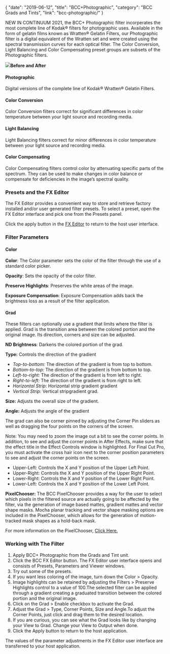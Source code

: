 {
"date": "2019-06-12",
"title": "BCC+Photographic",
"category": "BCC Grads and Tints",
"link": "bcc-photographic/"
}

 
NEW IN CONTINUUM 2021, the BCC+ Photographic filter incorperates the most complete line of Kodak® filters for photographic uses. Available in the form of gelatin films known as Wratten® Gelatin Filters, our Photographic filter is a digital equivalent of the Wratten set and were created using the spectral transmission curves for each optical filter. The Color Conversion, Light Balancing and Color Compensating preset groups are subsets of the Photographic filters. 


![](https://borisfx-com-res.cloudinary.com/image/upload//documentation/continuum/uploads/2020/10/Image_332.png)**Before and After**  

#### Photographic


Digital versions of the complete line of Kodak® Wratten® Gelatin Filters.


#### Color Conversion


Color Conversion filters correct for significant differences in color temperature between your light source and recording media.


#### Light Balancing


Light Balancing filters correct for minor differences in color temperature between your light source and recording media.


#### Color Compensating


Color Compensating filters control color by attenuating specific parts of the spectrum. They can be used to make changes in color balance or compensate for deficiencies in the image’s spectral quality.


### Presets and the FX Editor


The FX Editor provides a convenient way to store and retrieve factory installed and/or user generated filter presets. To select a preset, open the FX Editor interface and pick one from the Presets panel. 


Click the apply button in the [FX Editor](/documentation/continuum/bcc-fx-editor) to return to the host user interface. 


### Filter Parameters


#### Color


**Color**: The Color parameter sets the color of the filter through the use of a standard color picker.


**Opacity**: Sets the opacity of the color filter.


**Preserve Highlights**: Preserves the white areas of the image.


**Exposure Compensation**: Exposure Compensation adds back the brightness loss as a result of the filter application.


#### Grad


These filters can optionally use a gradient that limits where the filter is applied. Grad is the transition area between the colored portion and the original image. Its direction, corners and size can be adjusted.


**ND Brightness**: Darkens the colored portion of the grad.


**Type:** Controls the direction of the gradient


* *Top-to-bottom:* The direction of the gradient is from top to bottom.
* *Bottom-to-top:* The direction of the gradient is from bottom to top.
* *Left-to-right:* The direction of the gradient is from left to right.
* *Right-to-left:* The direction of the gradient is from right to left.
* *Horizontal Strip*: Horizontal strip gradient gradient
* *Vertical Strip:* Vertical stripgradient grad.


**Size:** Adjusts the overall size of the gradient.


**Angle:** Adjusts the angle of the gradient


The grad can also be corner pinned by adjusting the Corner Pin sliders as well as dragging the four points on the corners of the screen.


Note: You may need to zoom the image out a bit to see the corner points. In addition, to see and adjust the corner points in After Effects, make sure that the effect title in the Effect Controls window is highlighted. For Final Cut Pro, you must activate the cross hair icon next to the corner position parameters to see and adjust the corner points on the screen.


* Upper-Left: Controls the X and Y position of the Upper Left Point.
* Upper-Right: Controls the X and Y position of the Upper Right Point.
* Lower-Right: Controls the X and Y position of the Lower Right Point.
* Lower-Left: Controls the X and Y position of the Lower Left Point.


**PixelChooser:**  The BCC PixelChooser provides a way for the user to select which pixels in the filtered source are actually going to be affected by the filter, via the generation of image based mattes, gradient mattes and vector shape masks. Mocha planar tracking and vector shape masking options are included in the PixelChooser, which allows for the generation of motion-tracked mask shapes as a hold-back mask. 


For more information on the PixelChooser, [Click Here.﻿](/documentation/continuum/)


### Working with The Filter


1. Apply BCC+ Photographic from the Grads and Tint unit.
2. Click the BCC FX Editor button. The FX Editor user interface opens and consists of Presets, Parameters and Viewer windows.
3. Try out some of the presets.
4. If you want less coloring of the image, turn down the Color > Opacity.
5. Image highlights can be retained by adjusting the Filters > Preserve Highlights control to a value of 100.The selected filter can be applied through a gradient creating a graduated transition between the colored portion and the original image.
6. Click on the Grad > Enable checkbox to activate the Grad.
7. Adjust the Grad > Type, Corner Points, Size and Angle.To adjust the Corner Points, just click and drag them to the desired location.
8. If you are curious, you can see what the Grad looks like by changing your View to Grad. Change your View to Output when done.
9. Click the Apply button to return to the host application.


The values of the parameter adjustments in the FX Editor user interface are transferred to your host application.



 
